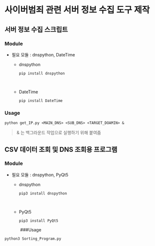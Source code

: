 # 사이버범죄 관련 서버 정보 수집 도구 제작



## 서버 정보 수집 스크립트

### Module

- 필요 모듈 : dnspython, DateTime

  - dnspython

    ```
    pip install dnspython
    ```

    ​

  - DateTime

    ```
    pip install DateTime
    ```

### Usage

```
python get_IP.py <MAIN_DNS> <SUB_DNS> <TARGET_DOAMIN> & 
```

> & 는 백그라운드 작업으로 실행하기 위해 붙여줌



## CSV 데이터 조회 및 DNS 조회용 프로그램

### Module

- 필요 모듈 : dnspython, PyQt5 

  - dnspython

    ```
    pip3 install dnspython
    ```

    ​

  - PyQt5

    ```
    pip3 install PyQt5
    ```

    ​
###Usage
```
python3 Sorting_Program.py
```
